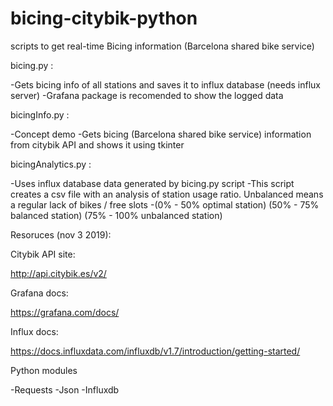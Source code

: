 # bicing-citybik-python
scripts to get real-time Bicing information (Barcelona shared bike service)

bicing.py :

-Gets bicing info of all stations and saves it to influx database (needs influx server) 
-Grafana package is recomended to show the logged data


bicingInfo.py :

-Concept demo 
-Gets bicing (Barcelona shared bike service) information from citybik API and shows it using tkinter

bicingAnalytics.py : 

-Uses influx database data generated by bicing.py script
-This script creates a csv file with an analysis of station usage ratio. Unbalanced means a regular lack of bikes / free slots
-(0% - 50% optimal station) (50% - 75% balanced station) (75% - 100% unbalanced station)

Resoruces (nov 3 2019):

Citybik API site:

http://api.citybik.es/v2/

Grafana docs:

https://grafana.com/docs/

Influx docs:

https://docs.influxdata.com/influxdb/v1.7/introduction/getting-started/

Python modules

-Requests
-Json
-Influxdb
